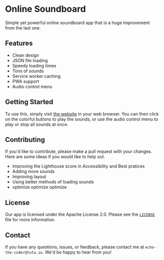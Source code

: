 # Online Soundboard
Simple yet powerful online soundboard app that is a huge improvement from the last one.

## Features
- Clean design
- JSON file loading
- Speedy loading times
- Tons of sounds
- Service worker caching
- PWA support
- Audio control menu

## Getting Started
To use this, simply visit [the website]([https://v9o9.github.io/soundboard/) in your web browser. You can then click on the colorful buttons to play the sounds, or use the audio control menu to play or stop all sounds at once.

## Contributing

If you'd like to contribute, please make a pull request with your changes. Here are some ideas if you would like to help out.
- Improving the Lighthouse score in Accessibility and Best pratices
- Adding more sounds
- Improving layout
- Using better methods of loading sounds
- optimize optimize optimize

## License
Our app is licensed under the Apache License 2.0. Please see the [`LICENSE`](LICENSE) file for more information.

## Contact
If you have any questions, issues, or feedback, please contact me at `echo-the-coder@tuta.io`. We'd be happy to hear from you!
